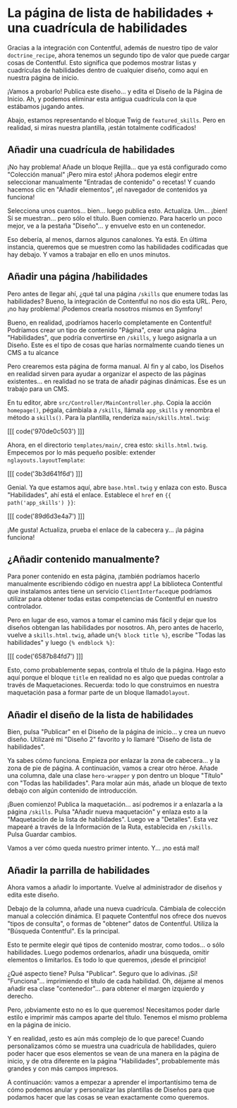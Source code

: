 # La página de lista de habilidades + una cuadrícula de habilidades

Gracias a la integración con Contentful, además de nuestro tipo de valor `doctrine_recipe`, ahora tenemos un segundo tipo de valor que puede cargar cosas de Contentful. Esto significa que podemos mostrar listas y cuadrículas de habilidades dentro de cualquier diseño, como aquí en nuestra página de inicio.

¡Vamos a probarlo! Publica este diseño... y edita el Diseño de la Página de Inicio. Ah, y podemos eliminar esta antigua cuadrícula con la que estábamos jugando antes.

Abajo, estamos representando el bloque Twig de `featured_skills`. Pero en realidad, si miras nuestra plantilla, ¡están totalmente codificados!

## Añadir una cuadrícula de habilidades

¡No hay problema! Añade un bloque Rejilla... que ya está configurado como "Colección manual" ¡Pero mira esto! ¡Ahora podemos elegir entre seleccionar manualmente "Entradas de contenido" o recetas! Y cuando hacemos clic en "Añadir elementos", ¡el navegador de contenidos ya funciona!

Selecciona unos cuantos... bien... luego publica esto. Actualiza. Um... ¡bien! Sí se muestran... pero sólo el título. Buen comienzo. Para hacerlo un poco mejor, ve a la pestaña "Diseño"... y envuelve esto en un contenedor.

Eso debería, al menos, darnos algunos canalones. Ya está. En última instancia, queremos que se muestren como las habilidades codificadas que hay debajo. Y vamos a trabajar en ello en unos minutos.

## Añadir una página /habilidades

Pero antes de llegar ahí, ¿qué tal una página `/skills` que enumere todas las habilidades? Bueno, la integración de Contentful no nos dio esta URL. Pero, ¡no hay problema! ¡Podemos crearla nosotros mismos en Symfony!

Bueno, en realidad, ¡podríamos hacerlo completamente en Contentful! Podríamos crear un tipo de contenido "Página", crear una página "Habilidades", que podría convertirse en `/skills`, y luego asignarla a un Diseño. Este es el tipo de cosas que harías normalmente cuando tienes un CMS a tu alcance

Pero crearemos esta página de forma manual. Al fin y al cabo, los Diseños en realidad sirven para ayudar a organizar el aspecto de las páginas existentes... en realidad no se trata de añadir páginas dinámicas. Ése es un trabajo para un CMS.

En tu editor, abre `src/Controller/MainController.php`. Copia la acción `homepage()`, pégala, cámbiala a `/skills`, llámala `app_skills` y renombra el método a `skills()`. Para la plantilla, renderiza `main/skills.html.twig`:

[[[ code('970de0c503') ]]]

Ahora, en el directorio `templates/main/`, crea esto: `skills.html.twig`. Empecemos por lo más pequeño posible: extender `nglayouts.layoutTemplate`:

[[[ code('3b3d641f6d') ]]]

Genial. Ya que estamos aquí, abre `base.html.twig` y enlaza con esto. Busca "Habilidades", ahí está el enlace. Establece el `href` en `{{ path('app_skills') }}`:

[[[ code('89d6d3e4a7') ]]]

¡Me gusta! Actualiza, prueba el enlace de la cabecera y... ¡la página funciona!

## ¿Añadir contenido manualmente?

Para poner contenido en esta página, ¡también podríamos hacerlo manualmente escribiendo código en nuestra app! La biblioteca Contentful que instalamos antes tiene un servicio `ClientInterface`que podríamos utilizar para obtener todas estas competencias de Contentful en nuestro controlador.

Pero en lugar de eso, vamos a tomar el camino más fácil y dejar que los diseños obtengan las habilidades por nosotros. Ah, pero antes de hacerlo, vuelve a `skills.html.twig`, añade un`{% block title %}`, escribe "Todas las habilidades" y luego `{% endblock %}`:

[[[ code('6587b84fd7') ]]]

Esto, como probablemente sepas, controla el título de la página. Hago esto aquí porque el bloque `title` en realidad no es algo que puedas controlar a través de Maquetaciones. Recuerda: todo lo que construimos en nuestra maquetación pasa a formar parte de un bloque llamado`layout`.

## Añadir el diseño de la lista de habilidades

Bien, pulsa "Publicar" en el Diseño de la página de inicio... y crea un nuevo diseño. Utilizaré mi "Diseño 2" favorito y lo llamaré "Diseño de lista de habilidades".

Ya sabes cómo funciona. Empieza por enlazar la zona de cabecera... y la zona de pie de página. A continuación, vamos a crear otro héroe. Añade una columna, dale una clase `hero-wrapper` y pon dentro un bloque "Título" con "Todas las habilidades". Para molar aún más, añade un bloque de texto debajo con algún contenido de introducción.

¡Buen comienzo! Publica la maquetación... así podremos ir a enlazarla a la página `/skills`. Pulsa "Añadir nueva maquetación" y enlaza esto a la "Maquetación de la lista de habilidades". Luego ve a "Detalles". Esta vez mapearé a través de la Información de la Ruta, establecida en `/skills`. Pulsa Guardar cambios.

Vamos a ver cómo queda nuestro primer intento. Y... ¡no está mal!

## Añadir la parrilla de habilidades

Ahora vamos a añadir lo importante. Vuelve al administrador de diseños y edita este diseño.

Debajo de la columna, añade una nueva cuadrícula. Cámbiala de colección manual a colección dinámica. El paquete Contentful nos ofrece dos nuevos "tipos de consulta", o formas de "obtener" datos de Contentful. Utiliza la "Búsqueda Contentful". Es la principal.

Esto te permite elegir qué tipos de contenido mostrar, como todos... o sólo habilidades. Luego podemos ordenarlos, añadir una búsqueda, omitir elementos o limitarlos. Es todo lo que queremos, ¡desde el principio!

¿Qué aspecto tiene? Pulsa "Publicar". Seguro que lo adivinas. ¡Sí! "Funciona"... imprimiendo el título de cada habilidad. Oh, déjame al menos añadir esa clase "contenedor"... para obtener el margen izquierdo y derecho.

Pero, ¡obviamente esto no es lo que queremos! Necesitamos poder darle estilo e imprimir más campos aparte del título. Tenemos el mismo problema en la página de inicio.

Y en realidad, ¡esto es aún más complejo de lo que parece! Cuando personalizamos cómo se muestra una cuadrícula de habilidades, quiero poder hacer que esos elementos se vean de una manera en la página de inicio, y de otra diferente en la página "Habilidades", probablemente más grandes y con más campos impresos.

A continuación: vamos a empezar a aprender el importantísimo tema de cómo podemos anular y personalizar las plantillas de Diseños para que podamos hacer que las cosas se vean exactamente como queremos.
